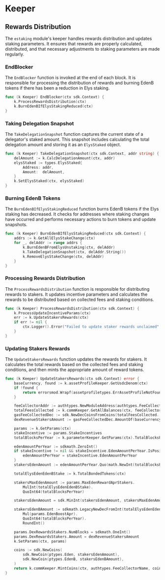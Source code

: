 <!--
order: 3
-->

# Keeper

## Rewards Distribution

The `estaking` module's keeper handles rewards distribution and updates staking parameters. It ensures that rewards are properly calculated, distributed, and that necessary adjustments to staking parameters are made regularly.

### EndBlocker

The `EndBlocker` function is invoked at the end of each block. It is responsible for processing the distribution of rewards and burning EdenB tokens if there has been a reduction in Elys staking.

```go
func (k Keeper) EndBlocker(ctx sdk.Context) {
    k.ProcessRewardsDistribution(ctx)
    k.BurnEdenBIfElysStakingReduced(ctx)
}
```

### Taking Delegation Snapshot

The `TakeDelegationSnapshot` function captures the current state of a delegator's staked amount. This snapshot includes calculating the total delegation amount and storing it as an `ElysStaked` object.

```go
func (k Keeper) TakeDelegationSnapshot(ctx sdk.Context, addr string) {
    delAmount := k.CalcDelegationAmount(ctx, addr)
    elysStaked := types.ElysStaked{
        Address: addr,
        Amount:  delAmount,
    }
    k.SetElysStaked(ctx, elysStaked)
}
```

### Burning EdenB Tokens

The `BurnEdenBIfElysStakingReduced` function burns EdenB tokens if the Elys staking has decreased. It checks for addresses where staking changes have occurred and performs necessary actions to burn tokens and update snapshots.

```go
func (k Keeper) BurnEdenBIfElysStakingReduced(ctx sdk.Context) {
    addrs := k.GetAllElysStakeChange(ctx)
    for _, delAddr := range addrs {
        k.BurnEdenBFromElysUnstaking(ctx, delAddr)
        k.TakeDelegationSnapshot(ctx, delAddr.String())
        k.RemoveElysStakeChange(ctx, delAddr)
    }
}
```

### Processing Rewards Distribution

The `ProcessRewardsDistribution` function is responsible for distributing rewards to stakers. It updates incentive parameters and calculates the rewards to be distributed based on collected fees and staking conditions.

```go
func (k Keeper) ProcessRewardsDistribution(ctx sdk.Context) {
    k.ProcessUpdateIncentiveParams(ctx)
    err := k.UpdateStakersRewards(ctx)
    if err != nil {
        ctx.Logger().Error("Failed to update staker rewards unclaimed", "error", err)
    }
}
```

### Updating Stakers Rewards

The `UpdateStakersRewards` function updates the rewards for stakers. It calculates the total rewards based on the collected fees and staking conditions, and then mints the appropriate amount of reward tokens.

```go
func (k Keeper) UpdateStakersRewards(ctx sdk.Context) error {
    baseCurrency, found := k.assetProfileKeeper.GetUsdcDenom(ctx)
    if !found {
        return errorsmod.Wrapf(assetprofiletypes.ErrAssetProfileNotFound, "asset %s not found", ptypes.BaseCurrency)
    }

    feeCollectorAddr := authtypes.NewModuleAddress(authtypes.FeeCollectorName)
    totalFeesCollected := k.commKeeper.GetAllBalances(ctx, feeCollectorAddr)
    gasFeeCollectedDec := sdk.NewDecCoinsFromCoins(totalFeesCollected...)
    dexRevenueStakersAmount := gasFeeCollectedDec.AmountOf(baseCurrency)

    params := k.GetParams(ctx)
    stakeIncentive := params.StakeIncentives
    totalBlocksPerYear := k.parameterKeeper.GetParams(ctx).TotalBlocksPerYear

    edenAmountPerYear := sdkmath.ZeroInt()
    if stakeIncentive != nil && stakeIncentive.EdenAmountPerYear.IsPositive() {
        edenAmountPerYear = stakeIncentive.EdenAmountPerYear
    }
    stakersEdenAmount := edenAmountPerYear.Quo(math.NewInt(totalBlocksPerYear))

    totalElysEdenEdenBStake := k.TotalBondedTokens(ctx)

    stakersMaxEdenAmount := params.MaxEdenRewardAprStakers.
        MulInt(totalElysEdenEdenBStake).
        QuoInt64(totalBlocksPerYear)

    stakersEdenAmount = sdk.MinInt(stakersEdenAmount, stakersMaxEdenAmount.TruncateInt())

    stakersEdenBAmount := sdkmath.LegacyNewDecFromInt(totalElysEdenEdenBStake).
        Mul(params.EdenBoostApr).
        QuoInt64(totalBlocksPerYear).
        RoundInt()

    params.DexRewardsStakers.NumBlocks = sdkmath.OneInt()
    params.DexRewardsStakers.Amount = dexRevenueStakersAmount
    k.SetParams(ctx, params)

    coins := sdk.NewCoins(
        sdk.NewCoin(ptypes.Eden, stakersEdenAmount),
        sdk.NewCoin(ptypes.EdenB, stakersEdenBAmount),
    )
    return k.commKeeper.MintCoins(ctx, authtypes.FeeCollectorName, coins.Sort())
}
```

